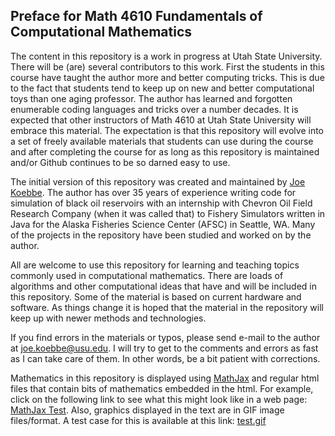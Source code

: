 ## Preface for Math 4610 Fundamentals of Computational Mathematics

The content in this repository is a work in progress at Utah State University. There will be (are) several contributors to this
work. First the students in this course have taught the author more and better computing tricks. This is due to the fact that
students tend to keep up on new and better computational toys than one aging professor. The author has learned and forgotten
enumerable coding languages and tricks over a number decades. It is expected that other instructors of Math 4610 at Utah State
University will embrace this material. The expectation is that this repository will evolve into a set of freely available materials 
that students can use during the course and after completing the course for as long as this repository is maintained and/or Github
continues to be so darned easy to use.

The initial version of this repository was created and maintained by [Joe Koebbe](http://www.math.usu.edu/~koebbe). The author
has over 35 years of experience writing code for simulation of black oil reservoirs with an internship with Chevron Oil Field
Research Company (when it was called that) to Fishery Simulators written in Java for the Alaska Fisheries Science Center (AFSC)
in Seattle, WA. Many of the projects in the repository have been studied and worked on by the author.

All are welcome to use this repository for learning and teaching topics commonly used in computational mathematics. There are
loads of algorithms and other computational ideas that have and will be included in this repository. Some of the material is based
on current hardware and software. As things change it is hoped that the material in the repository will keep up with newer methods
and technologies.

If you find errors in the materials or typos, please send e-mail to the author at joe.koebbe@usu.edu. I will try to get to the
comments and errors as fast as I can take care of them. In other words, be a bit patient with corrections.

Mathematics in this repository is displayed using [MathJax](http://docs.mathjax.org/en/latest/index.html) and regular html files
that contain bits of mathematics embedded in the html. For example, click on the following link to see what this might look like
in a web page: [MathJax Test](https://jvkoebbe.github.io/math4610/frontMatter/mathjaxTest.html). Also, graphics displayed in the
text are in GIF image files/format. A test case for this is available at this link:
<a href="https://jvkoebbe.github.io/math4610/images/test.gif" target ="_blank"> test.gif </a>
